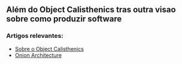 ## Além do Object Calisthenics tras outra visao sobre como produzir software



### Artigos relevantes:

- [Sobre o Object Calisthenics](https://medium.com/@rafaelcruz_48213/desenvolva-um-c%C3%B3digo-melhor-com-object-calisthenics-d5364767a9ba)
- [Onion Architecture](https://www.infoq.com/br/articles/onion-architecture/)

